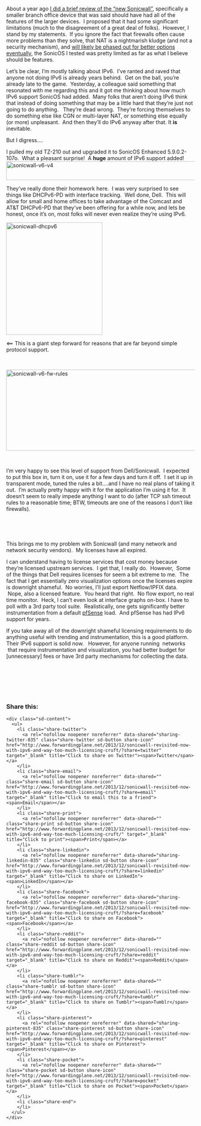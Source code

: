 About a year ago [I did a brief review of the &#8220;new Sonicwall&#8221;](http://www.forwardingplane.net/2012/12/sonicwall-old-dog-learns-some-new-tricks/ "Sonicwall – Old dog learns [some] new tricks"), specifically a smaller branch office device that was said should have had all of the features of the larger devices.  I proposed that it had some significant limitations (much to the disagreement of a great deal of folks).  However, I stand by my statements.  If you ignore the fact that firewalls often cause more problems than they solve, that NAT is a nightmarish kludge (and not a security mechanism), and [will likely be phased out for better options eventually](http://www.forwardingplane.net/2013/03/why-hardware-firewalls-are-the-walking-dead/ "Why hardware firewalls are the walking dead"), the SonicOS I tested was pretty limited as far as what I believe should be features.

Let&#8217;s be clear, I&#8217;m mostly talking about IPv6.  I&#8217;ve ranted and raved that anyone not doing IPv6 is already years behind.  Get on the ball, you&#8217;re already late to the game.  Yesterday, a colleague said something that resonated with me regarding this and it got me thinking about how much IPv6 support SonicOS had added.  Many folks that aren&#8217;t doing IPv6 think that instead of doing something that may be a little hard that they&#8217;re just not going to do anything.   They&#8217;re dead wrong.  They&#8217;re forcing themselves to do something else like CGN or multi-layer NAT, or something else equally (or more) unpleasant.  And then they&#8217;ll do IPv6 anyway after that. It **is** inevitable. 

But I digress….

I pulled my old TZ-210 out and upgraded it to SonicOS Enhanced 5.9.0.2-107o.  What a pleasant surprise!  A **huge** amount of IPv6 support added!  [<img class=" wp-image-840 alignright" alt="sonicwall-v6-v4" src="http://www.forwardingplane.net/wp-content/uploads/2013/12/sonicwall-v6-v4.png" width="551" height="50" srcset="http://www.forwardingplane.net/wp-content/uploads/2013/12/sonicwall-v6-v4.png 1134w, http://www.forwardingplane.net/wp-content/uploads/2013/12/sonicwall-v6-v4-300x27.png 300w, http://www.forwardingplane.net/wp-content/uploads/2013/12/sonicwall-v6-v4-1024x93.png 1024w, http://www.forwardingplane.net/wp-content/uploads/2013/12/sonicwall-v6-v4-550x50.png 550w" sizes="(max-width: 551px) 100vw, 551px" />](http://www.forwardingplane.net/wp-content/uploads/2013/12/sonicwall-v6-v4.png)

They&#8217;ve really done their homework here.  I was very surprised to see things like DHCPv6-PD with interface tracking.  Well done, Dell.  This will allow for small and home offices to take advantage of the Comcast and AT&T DHCPv6-PD that they&#8217;ve been offering for a while now, and lets be honest, once it&#8217;s on, most folks will never even realize they&#8217;re using IPv6.

[<img class="size-medium wp-image-836 alignleft" alt="sonicwall-dhcpv6" src="http://www.forwardingplane.net/wp-content/uploads/2013/12/sonicwall-dhcpv6-257x300.png" width="257" height="300" srcset="http://www.forwardingplane.net/wp-content/uploads/2013/12/sonicwall-dhcpv6-257x300.png 257w, http://www.forwardingplane.net/wp-content/uploads/2013/12/sonicwall-dhcpv6-880x1024.png 880w, http://www.forwardingplane.net/wp-content/uploads/2013/12/sonicwall-dhcpv6-550x639.png 550w, http://www.forwardingplane.net/wp-content/uploads/2013/12/sonicwall-dhcpv6.png 1200w" sizes="(max-width: 257px) 100vw, 257px" />](http://www.forwardingplane.net/wp-content/uploads/2013/12/sonicwall-dhcpv6.png)

<== This is a giant step forward for reasons that are far beyond simple protocol support.

&nbsp;

<img class="wp-image-839 alignright" alt="sonicwall-v6-fw-rules" src="http://www.forwardingplane.net/wp-content/uploads/2013/12/sonicwall-v6-fw-rules.png" width="537" height="216" srcset="http://www.forwardingplane.net/wp-content/uploads/2013/12/sonicwall-v6-fw-rules.png 3332w, http://www.forwardingplane.net/wp-content/uploads/2013/12/sonicwall-v6-fw-rules-300x120.png 300w, http://www.forwardingplane.net/wp-content/uploads/2013/12/sonicwall-v6-fw-rules-1024x410.png 1024w, http://www.forwardingplane.net/wp-content/uploads/2013/12/sonicwall-v6-fw-rules-550x220.png 550w" sizes="(max-width: 537px) 100vw, 537px" /> 

&nbsp;

I&#8217;m very happy to see this level of support from Dell/Sonicwall.  I expected to put this box in, turn it on, use it for a few days and turn it off.  I set it up in transparent mode, tuned the rules a bit….and I have no real plans of taking it out.  I&#8217;m actually pretty happy with it for the application I&#8217;m using it for.  It doesn&#8217;t seem to really impede anything I want to do (after TCP ssh timeout rules to a reasonable time; BTW, timeouts are one of the reasons I don&#8217;t like firewalls).

&nbsp;

&nbsp;

This brings me to my problem with Sonicwall (and many network and network security vendors).  My licenses have all expired.

I can understand having to license services that cost money because they&#8217;re licensed upstream services.  I get that, I really do.  However,  Some of the things that Dell requires licenses for seem a bit extreme to me.  The fact that I get essentially zero visualization options once the licenses expire is downright shameful.  No worries, I&#8217;ll just export Netflow/IPFIX data.  Nope, also a licensed feature.  You heard that right.  No flow export, no real time monitor.  Heck, I can&#8217;t even look at interface graphs on-box. I have to poll with a 3rd party tool suite.  Realistically, one gets significantly better instrumentation from a default <a href="http://www.pfsense.org" target="_blank">pfSense</a> load.  And pfSense has had IPv6 support for years.

If you take away all of the downright shameful licensing requirements to do anything useful with trending and instrumentation, this is a good platform. Their IPv6 support is solid now.   However, for anyone running  networks  that require instrumentation and visualization, you had better budget for [unnecessary] fees or have 3rd party mechanisms for collecting the data.

&nbsp;

&nbsp;

&nbsp;

<div class="sharedaddy sd-sharing-enabled">
  <div class="robots-nocontent sd-block sd-social sd-social-icon-text sd-sharing">
    <h3 class="sd-title">
      Share this:
    </h3>
    
    <div class="sd-content">
      <ul>
        <li class="share-twitter">
          <a rel="nofollow noopener noreferrer" data-shared="sharing-twitter-835" class="share-twitter sd-button share-icon" href="http://www.forwardingplane.net/2013/12/sonicwall-revisited-now-with-ipv6-and-way-too-much-licensing-cruft/?share=twitter" target="_blank" title="Click to share on Twitter"><span>Twitter</span></a>
        </li>
        <li class="share-email">
          <a rel="nofollow noopener noreferrer" data-shared="" class="share-email sd-button share-icon" href="http://www.forwardingplane.net/2013/12/sonicwall-revisited-now-with-ipv6-and-way-too-much-licensing-cruft/?share=email" target="_blank" title="Click to email this to a friend"><span>Email</span></a>
        </li>
        <li class="share-print">
          <a rel="nofollow noopener noreferrer" data-shared="" class="share-print sd-button share-icon" href="http://www.forwardingplane.net/2013/12/sonicwall-revisited-now-with-ipv6-and-way-too-much-licensing-cruft/" target="_blank" title="Click to print"><span>Print</span></a>
        </li>
        <li class="share-linkedin">
          <a rel="nofollow noopener noreferrer" data-shared="sharing-linkedin-835" class="share-linkedin sd-button share-icon" href="http://www.forwardingplane.net/2013/12/sonicwall-revisited-now-with-ipv6-and-way-too-much-licensing-cruft/?share=linkedin" target="_blank" title="Click to share on LinkedIn"><span>LinkedIn</span></a>
        </li>
        <li class="share-facebook">
          <a rel="nofollow noopener noreferrer" data-shared="sharing-facebook-835" class="share-facebook sd-button share-icon" href="http://www.forwardingplane.net/2013/12/sonicwall-revisited-now-with-ipv6-and-way-too-much-licensing-cruft/?share=facebook" target="_blank" title="Click to share on Facebook"><span>Facebook</span></a>
        </li>
        <li class="share-reddit">
          <a rel="nofollow noopener noreferrer" data-shared="" class="share-reddit sd-button share-icon" href="http://www.forwardingplane.net/2013/12/sonicwall-revisited-now-with-ipv6-and-way-too-much-licensing-cruft/?share=reddit" target="_blank" title="Click to share on Reddit"><span>Reddit</span></a>
        </li>
        <li class="share-tumblr">
          <a rel="nofollow noopener noreferrer" data-shared="" class="share-tumblr sd-button share-icon" href="http://www.forwardingplane.net/2013/12/sonicwall-revisited-now-with-ipv6-and-way-too-much-licensing-cruft/?share=tumblr" target="_blank" title="Click to share on Tumblr"><span>Tumblr</span></a>
        </li>
        <li class="share-pinterest">
          <a rel="nofollow noopener noreferrer" data-shared="sharing-pinterest-835" class="share-pinterest sd-button share-icon" href="http://www.forwardingplane.net/2013/12/sonicwall-revisited-now-with-ipv6-and-way-too-much-licensing-cruft/?share=pinterest" target="_blank" title="Click to share on Pinterest"><span>Pinterest</span></a>
        </li>
        <li class="share-pocket">
          <a rel="nofollow noopener noreferrer" data-shared="" class="share-pocket sd-button share-icon" href="http://www.forwardingplane.net/2013/12/sonicwall-revisited-now-with-ipv6-and-way-too-much-licensing-cruft/?share=pocket" target="_blank" title="Click to share on Pocket"><span>Pocket</span></a>
        </li>
        <li class="share-end">
        </li>
      </ul>
    </div>
  </div>
</div>
